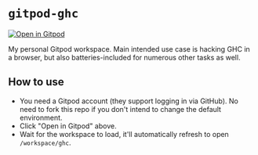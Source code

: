 # `gitpod-ghc`

[![Open in Gitpod](https://gitpod.io/button/open-in-gitpod.svg)](https://gitpod.io/#https://github.com/TerrorJack/gitpod-ghc)

My personal Gitpod workspace. Main intended use case is hacking GHC in
a browser, but also batteries-included for numerous other tasks as
well.

## How to use

- You need a Gitpod account (they support logging in via GitHub). No
  need to fork this repo if you don't intend to change the default
  environment.
- Click "Open in Gitpod" above.
- Wait for the workspace to load, it'll automatically refresh to open
  `/workspace/ghc`.
